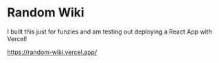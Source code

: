 # Random Wiki

I built this just for funzies and am testing out deploying a React App with Vercel!

https://random-wiki.vercel.app/
